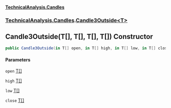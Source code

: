 #### [TechnicalAnalysis.Candles](TechnicalAnalysis.Candles.md 'TechnicalAnalysis.Candles')
### [TechnicalAnalysis.Candles](TechnicalAnalysis.Candles.md#TechnicalAnalysis.Candles 'TechnicalAnalysis.Candles').[Candle3Outside&lt;T&gt;](Candle3Outside_T_.md 'TechnicalAnalysis.Candles.Candle3Outside<T>')

## Candle3Outside(T[], T[], T[], T[]) Constructor

```csharp
public Candle3Outside(in T[] open, in T[] high, in T[] low, in T[] close);
```
#### Parameters

<a name='TechnicalAnalysis.Candles.Candle3Outside_T_.Candle3Outside(T[],T[],T[],T[]).open'></a>

`open` [T](Candle3Outside_T_.md#TechnicalAnalysis.Candles.Candle3Outside_T_.T 'TechnicalAnalysis.Candles.Candle3Outside<T>.T')[[]](https://docs.microsoft.com/en-us/dotnet/api/System.Array 'System.Array')

<a name='TechnicalAnalysis.Candles.Candle3Outside_T_.Candle3Outside(T[],T[],T[],T[]).high'></a>

`high` [T](Candle3Outside_T_.md#TechnicalAnalysis.Candles.Candle3Outside_T_.T 'TechnicalAnalysis.Candles.Candle3Outside<T>.T')[[]](https://docs.microsoft.com/en-us/dotnet/api/System.Array 'System.Array')

<a name='TechnicalAnalysis.Candles.Candle3Outside_T_.Candle3Outside(T[],T[],T[],T[]).low'></a>

`low` [T](Candle3Outside_T_.md#TechnicalAnalysis.Candles.Candle3Outside_T_.T 'TechnicalAnalysis.Candles.Candle3Outside<T>.T')[[]](https://docs.microsoft.com/en-us/dotnet/api/System.Array 'System.Array')

<a name='TechnicalAnalysis.Candles.Candle3Outside_T_.Candle3Outside(T[],T[],T[],T[]).close'></a>

`close` [T](Candle3Outside_T_.md#TechnicalAnalysis.Candles.Candle3Outside_T_.T 'TechnicalAnalysis.Candles.Candle3Outside<T>.T')[[]](https://docs.microsoft.com/en-us/dotnet/api/System.Array 'System.Array')